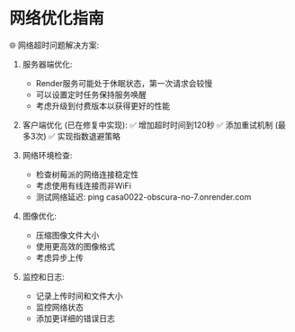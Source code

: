# 网络优化指南


🌐 网络超时问题解决方案:

1. 服务器端优化:
   - Render服务可能处于休眠状态，第一次请求会较慢
   - 可以设置定时任务保持服务唤醒
   - 考虑升级到付费版本以获得更好的性能

2. 客户端优化 (已在修复中实现):
   ✅ 增加超时时间到120秒
   ✅ 添加重试机制 (最多3次)
   ✅ 实现指数退避策略

3. 网络环境检查:
   - 检查树莓派的网络连接稳定性
   - 考虑使用有线连接而非WiFi
   - 测试网络延迟: ping casa0022-obscura-no-7.onrender.com

4. 图像优化:
   - 压缩图像文件大小
   - 使用更高效的图像格式
   - 考虑异步上传

5. 监控和日志:
   - 记录上传时间和文件大小
   - 监控网络状态
   - 添加更详细的错误日志
